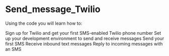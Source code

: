 # Send_message_Twilio
Using the code you will learn how to:

Sign up for Twilio and get your first SMS-enabled Twilio phone number
Set up your development environment to send and receive messages
Send your first SMS
Receive inbound text messages
Reply to incoming messages with an SMS
